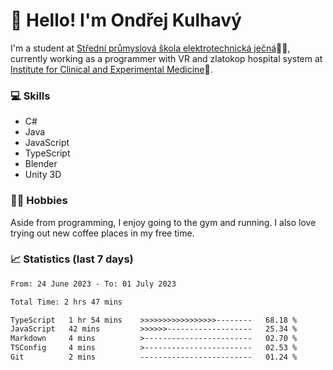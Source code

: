 # 👋 Hello! I'm Ondřej Kulhavý

I'm a student at [Střední průmyslová škola elektrotechnická ječná](https://www.spsejecna.cz/)👨‍🎓, currently working as a programmer with VR and zlatokop hospital system at [Institute for Clinical and Experimental Medicine](https://www.ikem.cz/en/)🏥.

### 💻 Skills
- C#
- Java
- JavaScript
- TypeScript
- Blender
- Unity 3D

### 🏋️‍♂️ Hobbies

Aside from programming, I enjoy going to the gym and running. I also love trying out new coffee places in my free time.

### 📈 Statistics (last 7 days)
<!--START_SECTION:waka-->

```txt
From: 24 June 2023 - To: 01 July 2023

Total Time: 2 hrs 47 mins

TypeScript   1 hr 54 mins    >>>>>>>>>>>>>>>>>--------   68.18 %
JavaScript   42 mins         >>>>>>-------------------   25.34 %
Markdown     4 mins          >------------------------   02.70 %
TSConfig     4 mins          >------------------------   02.53 %
Git          2 mins          -------------------------   01.24 %
```

<!--END_SECTION:waka-->



